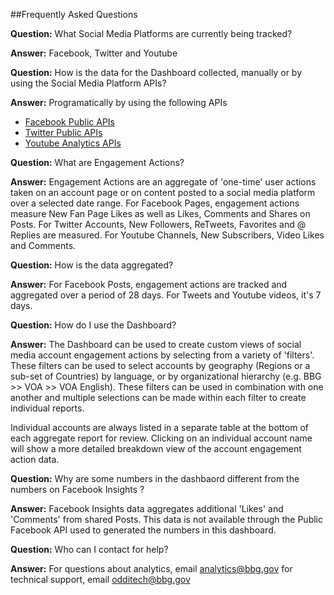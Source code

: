 ##Frequently Asked Questions

**Question:** What Social Media Platforms are currently being tracked?

**Answer:** Facebook, Twitter and Youtube

**Question:** How is the data for the Dashboard collected, manually or by using the Social Media Platform APIs?

**Answer:** Programatically by using the following APIs
* [Facebook Public APIs](https://developers.facebook.com/docs)
* [Twitter Public APIs](https://dev.twitter.com/rest/public)
* [Youtube Analytics APIs](https://developers.google.com/youtube/analytics/)

**Question:** What are Engagement Actions?

**Answer:** Engagement Actions are an aggregate of 'one-time' user actions taken on an account page or on content posted to a social media platform over a selected date range. For Facebook Pages, engagement actions measure New Fan Page Likes as well as Likes, Comments and Shares on Posts. For Twitter Accounts, New Followers, ReTweets, Favorites and @ Replies are measured. For Youtube Channels, New Subscribers, Video Likes and Comments.

**Question:** How is the data aggregated?

**Answer:** For Facebook Posts, engagement actions are tracked and aggregated over a period of 28 days. For Tweets and Youtube videos, it's 7 days.

**Question:** How do I use the Dashboard?

**Answer:** The Dashboard can be used to create custom views of social media account engagement actions by selecting from a variety of 'filters'. These filters can be used to select accounts by geography (Regions or a sub-set of Countries) by language, or by organizational hierarchy (e.g. BBG >> VOA >> VOA English). These filters can be used in combination with one another and multiple selections can be made within each filter to create individual reports. 

Individual accounts are always listed in a separate table at the bottom of each aggregate report for review. Clicking on an individual account name will show a more detailed breakdown view of the account engagement action data.

**Question:** Why are some numbers in the dashbaord different from the numbers on Facebook Insights ?

**Answer:** Facebook Insights data aggregates additional 'Likes' and 'Comments' from shared Posts. This data is not available through the Public Facebook API used to generated the numbers in this dashboard.

**Question:** Who can I contact for help?

**Answer:** For questions about analytics, email [analytics@bbg.gov](mailto:analytics@bbg.gov) for technical support, email [odditech@bbg.gov](odditech@bbg.gov)
